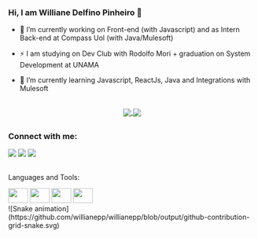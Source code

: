 ### Hi, I am Williane Delfino Pinheiro 👋
  
  - 🔭 I’m currently working on Front-end (with Javascript) and as Intern Back-end at Compass Uol (with Java/Mulesoft)
  
  - ⚡  I am studying on Dev Club with Rodolfo Mori + graduation on System Development at UNAMA
    
  - 🌱 I’m currently learning Javascript, ReactJs, Java and Integrations with Mulesoft
<br>
<div align="center">

<a href="https://github.com/willianepp/github-readme-stats">
<img align="center" height="160em" src="https://github-readme-stats.vercel.app/api?username=willianepp&show_icons=true&theme=radical" />
</a>
<a href="https://github.com/willianepp/convoychat">
<img align="center" height="160em" src="https://github-readme-stats.vercel.app/api/top-langs/?username=willianepp&layout=compact&theme=radical" />
</a>
  
</div>

##

### Connect with me:

<div>
  <a href=https://www.instagram.com/delfino_williane/ target=_blank><img src=https://img.shields.io/badge/Instagram-E4405F?style=for-the-badge&logo=instagram&logoColor=white target=_blank></a>
  <a href= https://www.linkedin.com/in/williane-pinheiro/ target=_blank><img src=https://img.shields.io/badge/LinkedIn-0077B5?style=for-the-badge&logo=linkedin&logoColor=white target=_blank></a>
  <a href="mailto:willy.pinheiro.94@gmail.com?subject=Questions"><img src=https://img.shields.io/badge/Gmail-D14836?style=for-the-badge&logo=gmail&logoColor=white target=_blank></a>
  
</div>

##
Languages and Tools:

<div>
<img src="https://cdn.jsdelivr.net/gh/devicons/devicon/icons/html5/html5-original.svg"/ height=30 width=40>
<img src="https://cdn.jsdelivr.net/gh/devicons/devicon/icons/css3/css3-original.svg"/ height=30 width=40>
<img src="https://cdn.jsdelivr.net/gh/devicons/devicon/icons/javascript/javascript-original.svg" / height=30 width=40>
<img src="https://cdn.jsdelivr.net/gh/devicons/devicon/icons/react/react-original-wordmark.svg" / height=30 width=40>
</div>


   
<div>
  ![Snake animation](https://github.com/willianepp/willianepp/blob/output/github-contribution-grid-snake.svg)
</div>

